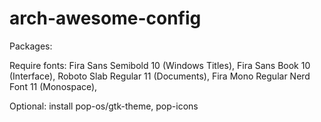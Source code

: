 # arch-awesome-config

Packages:


Require fonts:
Fira Sans Semibold 10 (Windows Titles),
Fira Sans Book 10 (Interface),
Roboto Slab Regular 11 (Documents),
Fira Mono Regular Nerd Font 11 (Monospace),

Optional:
install pop-os/gtk-theme, 
pop-icons
